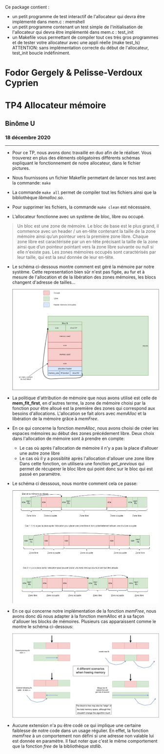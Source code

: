 Ce package contient :
- un petit programme de test interactif de l'allocateur qui devra être implémenté dans mem.c : memshell
- un petit programme contenant un test simple de l'initialisation de l'allocateur qui devra être implémenté dans mem.c : test_init
- un Makefile vous permettant de compiler tout ces très gros programmes et de tester votre allocateur avec une appli réelle (make test_ls)
ATTENTION: sans implémentation correcte du début de l'allocateur, test_init boucle indéfiniment.

Fodor Gergely & Pelisse-Verdoux Cyprien  
========================
__TP4 Allocateur mémoire__        
=========================

## Binôme U
 
### 18 décembre 2020                                    

---

- Pour ce TP, nous avons donc travaillé en duo afin de le réaliser. Vous trouverez en plus des éléments obligatoires différents schémas expliquant le fonctionnement de notre allocateur, dans le fichier pictures.

- Nous fournissons un fichier Makefile permetant de lancer nos test avec la commande: `make`
- La commande `make all` permet de compiler tout les fichiers ainsi que la bibliothèque *libmalloc.so*.
- Pour supprimer les fichiers, la commande `make clean` est nécessaire.

- L’allocateur fonctionne avec un système de bloc, libre ou occupé.
 > Un bloc est une zone de mémoire. Le bloc de base est le plus grand, il commence avec un header / un en-tête contenant la taille de la zone mémoire ainsi qu’un pointeur vers la première zone libre. Chaque zone libre est caractérisée par un en-tête précisant la taille de la zone ainsi que d’un pointeur pointant vers la zone libre suivante ou null si elle n'existe pas. Les zones mémoires occupés sont caractérisés par leur taille, qui est la seul donnée de leur en-tête. 


- Le schéma ci-dessous montre comment est géré la mémoire par notre système. Cette representation bien sûr n'est pas figée, au fur et à mesure de l'allocation et de la libération des zones mémoires, les blocs changent d'adresse de tailles...

    ![Schéma de la mémoire](./pictures/utilisation_memoire.jpg)


- La politique d'attribution de mémoire que nous avons utilisé est celle de **mem_fit_first**, en d'autres terme, la zone de mémoire choisi par la fonction pour être alloué est la première des zones qui correspond aux besoins d'allocations. L'allocation se fait alors avec *memAlloc* et la libération de la mémoire grâce à *memFree*. 


- En ce qui concerne la fonction *memAlloc*, nous avons choisi de créer les espaces mémoires au début des zones précédement libre. Deux choix dans l'allocation de mémoire sont à prendre en compte: 
    - Le cas où après l'allocation de mémoire il n'y a pas la place d'allouer une autre zone libre
    - Le cas où il y a possiblité après l'allocation d'allouer une zone libre
Dans cette fonction, on utilisera une fonction *get_previous* qui permet de récuperer le bloc libre qui point donc sur le bloc qui est passé en paramètre.

- Le schéma ci desssous, nous montre comment cela ce passe:

    ![Schema de memAlloc](./pictures/fonction_memAlloc.jpg)

- En ce qui concerne notre implémentation de la fonction *memFree*, nous avons donc dû nous adapter à la fonction memAlloc et à sa façon d'allouer les blocks de mémoires. Plusieurs cas apparaissent comme le montre le schéma ci-dessous:

    ![Schema de memFree](./pictures/free_mem.png)

- Aucune extension n'a pu être codé ce qui implique une certaine faiblesse de notre code dans un usage régulier. En effet, la fonction *memFree* à un comportement non défini si une adresse non valable lui est donnée en paramètre. Il faut noter que c'est le même comportement que la fonction *free* de la bibliothèque *stdlib*. 





